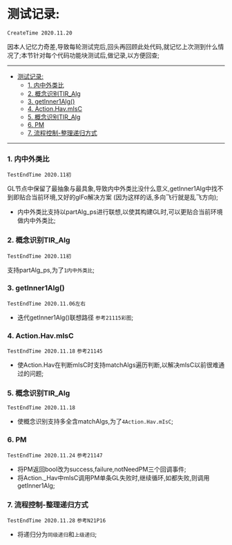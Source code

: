# 测试记录:
`CreateTime 2020.11.20`

因本人记忆力奇差,导致每轮测试完后,回头再回顾此处代码,就记忆上次测到什么情况了;本节针对每个代码功能块测试后,做记录,以方便回查;

***

<!-- TOC -->

- [测试记录:](#测试记录)
  - [1. 内中外类比](#1-内中外类比)
  - [2. 概念识别TIR_Alg](#2-概念识别tir_alg)
  - [3. getInner1Alg()](#3-getinner1alg)
  - [4. Action.Hav.mIsC](#4-actionhavmisc)
  - [5. 概念识别TIR_Alg](#5-概念识别tir_alg)
  - [6. PM](#6-pm)
  - [7. 流程控制-整理递归方式](#7-流程控制-整理递归方式)

<!-- /TOC -->

***

### 1. 内中外类比
`TestEndTime 2020.11初`

GL节点中保留了最抽象与最具象,导致内中外类比没什么意义,getInner1Alg中找不到即贴合当前环境,又好的glFo解决方案 (因为这样的话,多向飞行就是乱飞方向);
* 内中外类比支持以partAlg_ps进行联想,以使其构建GL时,可以更贴合当前环境做内中外类比;

### 2. 概念识别TIR_Alg
`TestEndTime 2020.11初`

支持partAlg_ps,为了`1内中外类比`;

### 3. getInner1Alg()
`TestEndTime 2020.11.06左右`

* 迭代getInner1Alg()联想路径 `参考21115彩图`;

### 4. Action.Hav.mIsC
`TestEndTime 2020.11.18` `参考21145`

* 使Action.Hav在判断mIsC时支持matchAlgs遍历判断,以解决mIsC以前很难通过的问题;

### 5. 概念识别TIR_Alg
`TestEndTime 2020.11.18`

* 使概念识别支持多全含matchAlgs,为了`4Action.Hav.mIsC`;

### 6. PM
`TestEndTime 2020.11.24` `参考21147`

* 将PM返回bool改为success,failure,notNeedPM三个回调事件;
* 将Action._Hav中mIsC调用PM单条GL失败时,继续循环,如都失败,则调用getInner1Alg;

### 7. 流程控制-整理递归方式
`TestEndTime 2020.11.28` `参考N21P16`

* 将递归分为`同级递归`和`上级递归`;
